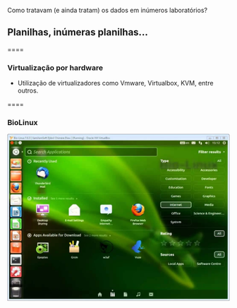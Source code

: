 <!-- .slide: data-background="img/background.jpg" -->

Como tratavam (e ainda tratam) os dados em inúmeros laboratórios?

## Planilhas, inúmeras planilhas...

====

### Virtualização por hardware

- Utilização de virtualizadores como Vmware, Virtualbox, KVM, entre outros.

====

### BioLinux

![avatar][avatar] <!-- .element: class="pull-center" -->

[avatar]: ../shared/img/biolinux.jpg
